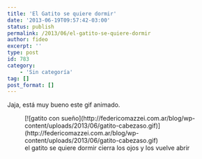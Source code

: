 ```yaml
---
title: 'El Gatito se quiere dormir'
date: '2013-06-19T09:57:42-03:00'
status: publish
permalink: /2013/06/el-gatito-se-quiere-dormir
author: fideo
excerpt: ''
type: post
id: 783
category:
    - 'Sin categoría'
tag: []
post_format: []
---
```

Jaja, está muy bueno este gif animado.

<figure aria-describedby="caption-attachment-784" class="wp-caption alignnone" id="attachment_784" style="width: 400px">[![gatito con sueño](http://federicomazzei.com.ar/blog/wp-content/uploads/2013/06/gatito-cabezaso.gif)](http://federicomazzei.com.ar/blog/wp-content/uploads/2013/06/gatito-cabezaso.gif)<figcaption class="wp-caption-text" id="caption-attachment-784">el gatito se quiere dormir cierra los ojos y los vuelve abrir</figcaption></figure>
